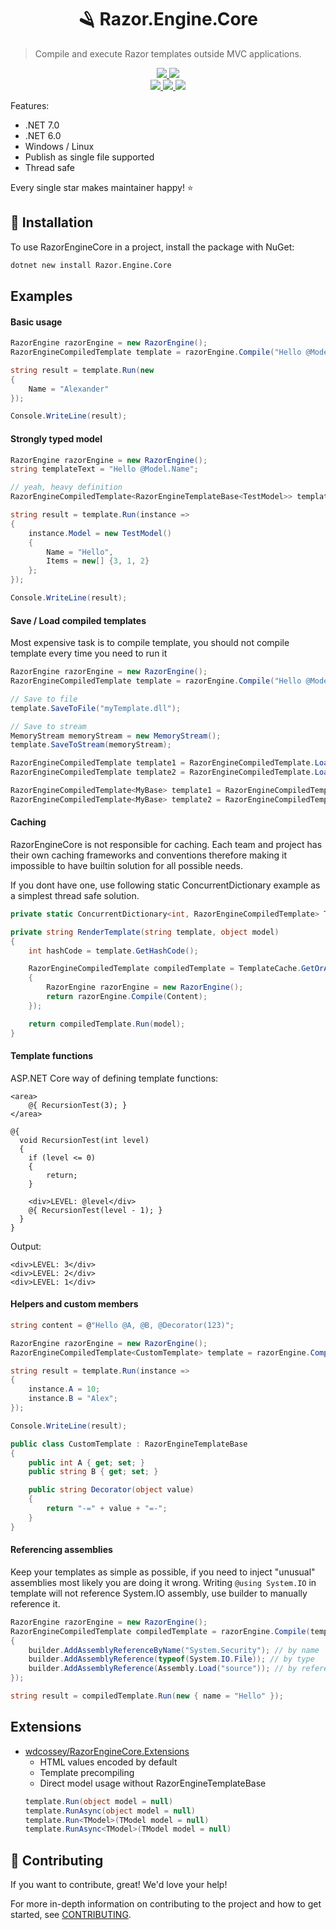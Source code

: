 <h1 align="center">
  🪒 Razor.Engine.Core
</h1>

> Compile and execute Razor templates outside MVC applications.

<div align="center">
  <a href="https://github.com/maxnatamo/RazorEngineCore/blob/main/LICENSE">
    <img src="https://img.shields.io/github/license/maxnatamo/RazorEngineCore?style=for-the-badge" />
  </a>
  <a href="https://github.com/maxnatamo/RazorEngineCore/blob/main/CONTRIBUTING.md">
    <img src="https://img.shields.io/badge/PRs-welcome-brightgreen.svg?style=for-the-badge" />
  </a>
  <br />
  <a href="https://github.com/maxnatamo/RazorEngineCore/actions">
    <img src="https://img.shields.io/github/actions/workflow/status/maxnatamo/RazorEngineCore/continuous.yml?branch=main&label=Build&style=for-the-badge" />
  </a>
  <a href="https://www.nuget.org/packages/Razor.Engine.Core/">
    <img src="https://img.shields.io/nuget/v/Razor.Engine.Core?label=Dev&style=for-the-badge" />
  </a>
  <a href="https://www.nuget.org/packages/Razor.Engine.Core/">
    <img src="https://img.shields.io/nuget/v/Razor.Engine.Core?label=PROD&style=for-the-badge" />
  </a>
</div>

Features:
* .NET 7.0
* .NET 6.0
* Windows / Linux
* Publish as single file supported
* Thread safe

Every single star makes maintainer happy! ⭐

## 🧯 Installation

To use RazorEngineCore in a project, install the package with NuGet:

```sh
dotnet new install Razor.Engine.Core
```

## Examples

#### Basic usage

```cs
RazorEngine razorEngine = new RazorEngine();
RazorEngineCompiledTemplate template = razorEngine.Compile("Hello @Model.Name");

string result = template.Run(new
{
    Name = "Alexander"
});

Console.WriteLine(result);
```

#### Strongly typed model

```cs
RazorEngine razorEngine = new RazorEngine();
string templateText = "Hello @Model.Name";

// yeah, heavy definition
RazorEngineCompiledTemplate<RazorEngineTemplateBase<TestModel>> template = razorEngine.Compile<RazorEngineTemplateBase<TestModel>>(templateText);

string result = template.Run(instance =>
{
    instance.Model = new TestModel()
    {
        Name = "Hello",
        Items = new[] {3, 1, 2}
    };
});

Console.WriteLine(result);
```

#### Save / Load compiled templates

Most expensive task is to compile template, you should not compile template every time you need to run it
```cs
RazorEngine razorEngine = new RazorEngine();
RazorEngineCompiledTemplate template = razorEngine.Compile("Hello @Model.Name");

// Save to file
template.SaveToFile("myTemplate.dll");

// Save to stream
MemoryStream memoryStream = new MemoryStream();
template.SaveToStream(memoryStream);
```

```cs
RazorEngineCompiledTemplate template1 = RazorEngineCompiledTemplate.LoadFromFile("myTemplate.dll");
RazorEngineCompiledTemplate template2 = RazorEngineCompiledTemplate.LoadFromStream(myStream);
```

```cs
RazorEngineCompiledTemplate<MyBase> template1 = RazorEngineCompiledTemplate<MyBase>.LoadFromFile<MyBase>("myTemplate.dll");
RazorEngineCompiledTemplate<MyBase> template2 = RazorEngineCompiledTemplate<MyBase>.LoadFromStream<MyBase>(myStream);
```

#### Caching
RazorEngineCore is not responsible for caching. Each team and project has their own caching frameworks and conventions therefore making it impossible to have builtin solution for all possible needs. 

If you dont have one, use following static ConcurrentDictionary example as a simplest thread safe solution.

```cs
private static ConcurrentDictionary<int, RazorEngineCompiledTemplate> TemplateCache = new ConcurrentDictionary<int, RazorEngineCompiledTemplate>();
```

```cs
private string RenderTemplate(string template, object model)
{
    int hashCode = template.GetHashCode();

    RazorEngineCompiledTemplate compiledTemplate = TemplateCache.GetOrAdd(hashCode, i =>
    {
        RazorEngine razorEngine = new RazorEngine();
        return razorEngine.Compile(Content);
    });

    return compiledTemplate.Run(model);
}
```

#### Template functions

ASP.NET Core way of defining template functions:
```
<area>
    @{ RecursionTest(3); }
</area>

@{
  void RecursionTest(int level)
  {
	if (level <= 0)
	{
		return;
	}

	<div>LEVEL: @level</div>
	@{ RecursionTest(level - 1); }
  }
}
```

Output:
```
<div>LEVEL: 3</div>
<div>LEVEL: 2</div>
<div>LEVEL: 1</div>
```

#### Helpers and custom members

```cs
string content = @"Hello @A, @B, @Decorator(123)";

RazorEngine razorEngine = new RazorEngine();
RazorEngineCompiledTemplate<CustomTemplate> template = razorEngine.Compile<CustomTemplate>(content);

string result = template.Run(instance =>
{
    instance.A = 10;
    instance.B = "Alex";
});

Console.WriteLine(result);
```

```cs
public class CustomTemplate : RazorEngineTemplateBase
{
    public int A { get; set; }
    public string B { get; set; }

    public string Decorator(object value)
    {
        return "-=" + value + "=-";
    }
}
```

#### Referencing assemblies

Keep your templates as simple as possible, if you need to inject "unusual" assemblies most likely you are doing it wrong.
Writing `@using System.IO` in template will not reference System.IO assembly, use builder to manually reference it.

```cs
RazorEngine razorEngine = new RazorEngine();
RazorEngineCompiledTemplate compiledTemplate = razorEngine.Compile(templateText, builder =>
{
    builder.AddAssemblyReferenceByName("System.Security"); // by name
    builder.AddAssemblyReference(typeof(System.IO.File)); // by type
    builder.AddAssemblyReference(Assembly.Load("source")); // by reference
});

string result = compiledTemplate.Run(new { name = "Hello" });
```

## Extensions
* [wdcossey/RazorEngineCore.Extensions](https://github.com/wdcossey/RazorEngineCore.Extensions)
	- HTML values encoded by default
	- Template precompiling
	- Direct model usage without RazorEngineTemplateBase
	```cs
	template.Run(object model = null)
	template.RunAsync(object model = null)
	template.Run<TModel>(TModel model = null)
	template.RunAsync<TModel>(TModel model = null)
	```

## 📝 Contributing

If you want to contribute, great! We'd love your help!

For more in-depth information on contributing to the project and how to get started, see [CONTRIBUTING](CONTRIBUTING.md).